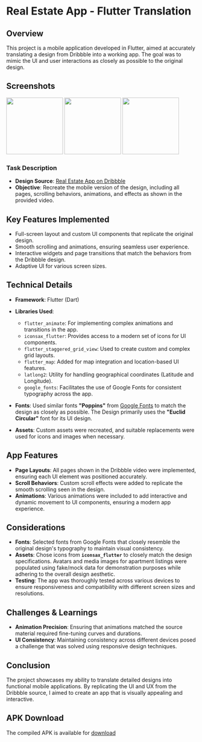 # Real Estate App - Flutter Translation

## Overview
This project is a mobile application developed in Flutter, aimed at accurately translating a design from Dribbble into a working app. The goal was to mimic the UI and user interactions as closely as possible to the original design.

## Screenshots
<img src="https://github.com/habeex/Real-Estate-App/blob/main/assets/screens.gif" width="150"/> <img src="https://github.com/user-attachments/assets/be14511f-5f41-42c4-b33a-4251cc3069f5" width="150"/> <img src="https://github.com/user-attachments/assets/49aedd85-a7f9-42bb-ae32-153105b10093" width="150"/> 

### Task Description
- **Design Source**: [Real Estate App on Dribbble](https://dribbble.com/shots/23780608-Real-Estate-App)
- **Objective**: Recreate the mobile version of the design, including all pages, scrolling behaviors, animations, and effects as shown in the provided video.

## Key Features Implemented
- Full-screen layout and custom UI components that replicate the original design.
- Smooth scrolling and animations, ensuring seamless user experience.
- Interactive widgets and page transitions that match the behaviors from the Dribbble design.
- Adaptive UI for various screen sizes.

## Technical Details
- **Framework**: Flutter (Dart)
- **Libraries Used**:
    - `flutter_animate`: For implementing complex animations and transitions in the app.
    - `iconsax_flutter`: Provides access to a modern set of icons for UI components.
    - `flutter_staggered_grid_view`: Used to create custom and complex grid layouts.
    - `flutter_map`: Added for map integration and location-based UI features.
    - `latlong2`: Utility for handling geographical coordinates (Latitude and Longitude).
    - `google_fonts`: Facilitates the use of Google Fonts for consistent typography across the app.

- **Fonts**: Used similar fonts **"Poppins"** from [Google Fonts](https://fonts.google.com) to match the design as closely as possible. The Design primarily uses the **"Euclid Circular"** font for its UI design.
- **Assets**: Custom assets were recreated, and suitable replacements were used for icons and images when necessary.

## App Features
- **Page Layouts**: All pages shown in the Dribbble video were implemented, ensuring each UI element was positioned accurately.
- **Scroll Behaviors**: Custom scroll effects were added to replicate the smooth scrolling seen in the design.
- **Animations**: Various animations were included to add interactive and dynamic movement to UI components, ensuring a modern app experience.

## Considerations
- **Fonts**: Selected fonts from Google Fonts that closely resemble the original design's typography to maintain visual consistency.
- **Assets**: Chose icons from **`iconsax_flutter`** to closely match the design specifications. Avatars and media images for apartment listings were populated using fake/mock data for demonstration purposes while adhering to the overall design aesthetic.
- **Testing**: The app was thoroughly tested across various devices to ensure responsiveness and compatibility with different screen sizes and resolutions.

## Challenges & Learnings
- **Animation Precision**: Ensuring that animations matched the source material required fine-tuning curves and durations.
- **UI Consistency**: Maintaining consistency across different devices posed a challenge that was solved using responsive design techniques.

## Conclusion
The project showcases my ability to translate detailed designs into functional mobile applications. By replicating the UI and UX from the Dribbble source, I aimed to create an app that is visually appealing and interactive.

## APK Download
The compiled APK is available for [download](https://github.com/habeex/Real-Estate-App/blob/main/apk/app-release.apk)
